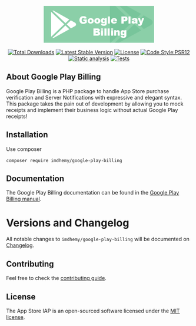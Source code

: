 <p align="center">
<a href="https://imdhemy.com/laravel-iap-docs/docs/google-play-billing/intro"><img src="logo.png"  alt="Appstore IAP documentation" width="300"/></a>
</p>

<p align="center">
<a href="https://packagist.org/packages/imdhemy/google-play-billing"><img src="https://img.shields.io/packagist/dt/imdhemy/google-play-billing" alt="Total Downloads"></a>
<a href="https://packagist.org/packages/imdhemy/google-play-billing"><img src="https://img.shields.io/packagist/v/imdhemy/google-play-billing" alt="Latest Stable Version"></a>
<a href="https://packagist.org/packages/imdhemy/google-play-billing"><img src="https://img.shields.io/packagist/l/imdhemy/google-play-billing" alt="License"></a>
<a href="https://github.com/imdhemy/google-play-billing/actions/workflows/code-style.yml"><img src="https://github.com/imdhemy/google-play-billing/actions/workflows/code-style.yml/badge.svg" alt="Code Style:PSR12"></a>
<a href="https://github.com/imdhemy/google-play-billing/actions/workflows/code-analysis.yml"><img 
src="https://github.com/imdhemy/google-play-billing/actions/workflows/code-analysis.yml/badge.svg" alt="Static analysis"></a>
<a href="https://github.com/imdhemy/google-play-billing/actions/workflows/tests.yml"><img 
src="https://github.com/imdhemy/google-play-billing/actions/workflows/tests.yml/badge.svg" alt="Tests"></a>
</p>

## About Google Play Billing

Google Play Billing is a PHP package to handle App Store purchase verification and Server Notifications with expressive
and elegant syntax. This package takes the pain out of development by allowing you to mock receipts and implement their
business logic without actual Google Play receipts!

## Installation

Use composer

```
composer require imdhemy/google-play-billing
```

## Documentation

The Google Play Billing documentation can be found in
the [Google Play Billing manual](https://imdhemy.com/laravel-iap-docs/docs/category/google-play-billing/).

# Versions and Changelog

All notable changes to `imdhemy/google-play-billing` will be documented on [Changelog](.github/CHANGELOG.md).

## Contributing

Feel free to check the [contributing guide](.github/CONTRIBUTING.md).

## License

The App Store IAP is an open-sourced software licensed under the [MIT license](./LICENSE.md).
